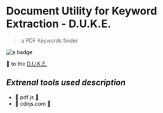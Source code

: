 # Document Utility for Keyword Extraction - D.U.K.E.
> a PDF Keywords finder

<div>
  <img src="https://img.shields.io/badge/javascript-%23323330.svg?style=for-the-badge&logo=javascript&logoColor=%23F7DF1E" alt="a badge"/>
</div>

🔗 to the [D.U.K.E.](https://gabrielemartire.github.io/DUKE/)

## *Extrenal tools used description*
- 📌 pdf.js [🔗](https://mozilla.github.io/pdf.js/)
- 📌 cdnjs.com [🔗](https://cdnjs.com/)
